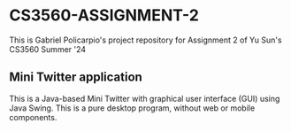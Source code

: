 # CS3560-ASSIGNMENT-2
This is Gabriel Policarpio's project repository for Assignment 2 of Yu Sun's CS3560 Summer '24
## Mini Twitter application
This is a Java-based Mini Twitter with graphical user interface (GUI) using Java Swing. This is a pure desktop program, without web or mobile components.
